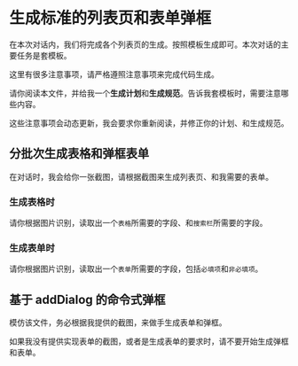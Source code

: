 # 生成标准的列表页和表单弹框

在本次对话内，我们将完成各个列表页的生成。按照模板生成即可。本次对话的主要任务是套模板。

这里有很多注意事项，请严格遵照注意事项来完成代码生成。

请你阅读本文件，并给我一个**生成计划**和**生成规范**。告诉我套模板时，需要注意哪些内容。

这些注意事项会动态更新，我会要求你重新阅读，并修正你的计划、和生成规范。

## 分批次生成表格和弹框表单

在对话时，我会给你一张截图，请根据截图来生成列表页、和我需要的表单。

### 生成表格时

请你根据图片识别，读取出一个`表格`所需要的字段、和`搜索栏`所需要的字段。

### 生成表单时

请你根据图片识别，读取出一个`表单`所需要的字段，包括`必填项`和`非必填项`。

## 基于 addDialog 的命令式弹框

模仿该文件，务必根据我提供的截图，来做手生成表单和弹框。

如果我没有提供实现表单的截图，或者是生成表单的要求时，请不要开始生成弹框和表单。
